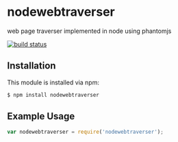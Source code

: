 # nodewebtraverser

web page traverser implemented in node using phantomjs

[![build status](https://secure.travis-ci.org/fabiofumarola/nodewebtraverser.png)](http://travis-ci.org/fabiofumarola/nodewebtraverser)

## Installation

This module is installed via npm:

``` bash
$ npm install nodewebtraverser
```

## Example Usage

``` js
var nodewebtraverser = require('nodewebtraverser');
```

